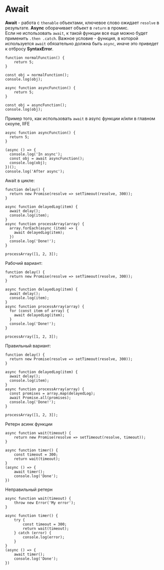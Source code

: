 # Await 

**Await** - работа с `thenable` объектами, ключевое слово ожидает `resolve` в результате. **Async** оборачивает объект в `return` в промис.  
Если не использовать `await`, к такой функции все еще можно будет применить `.then .catch`. Важное условие - функция, в которой используется `await` обязательно должна быть `async`, иначе это приведет к отбросу **SyntaxError**.

```
function normalFunction() { 
    return 5;
}

const obj = normalFunction();
console.log(obj);
```
```
async function asyncFunction() {
    return 5;
}

const obj = asyncFunction();
console.log(obj);
```
Пример того, как использовать `await` в async функции и/или в главном скоупе, IIFE
```
async function asyncFunction() {
  return 5;
}

(async () => {
  console.log('In async');
  const obj = await asyncFunction();
  console.log(obj);
})();
console.log('After async');
```

Await в цикле:
```
function delay() {
  return new Promise(resolve => setTimeout(resolve, 300));
}

async function delayedLog(item) {
  await delay();
  console.log(item);
}
async function processArray(array) {
  array.forEach(async (item) => {
    await delayedLog(item);
  })
  console.log('Done!');
}

processArray([1, 2, 3]);
```
Рабочий вариант:
```
function delay() {
  return new Promise(resolve => setTimeout(resolve, 300));
}

async function delayedLog(item) {
  await delay();
  console.log(item);
}
async function processArray(array) {
  for (const item of array) {
    await delayedLog(item);
  }
  console.log('Done!');
}

processArray([1, 2, 3]);
```
Правильный вариант:
```
function delay() {
  return new Promise(resolve => setTimeout(resolve, 300));
}

async function delayedLog(item) {
  await delay();
  console.log(item);
}
async function processArray(array) {
  const promises = array.map(delayedLog);
  await Promise.all(promises);
  console.log('Done!');
}

processArray([1, 2, 3]);
```
Ретерн асинк функции
```
async function wait(timeout) {
	return new Promise(resolve => setTimeout(resolve, timeout));
}

async function timer() {
	const timeout = 300;
	return wait(timeout);
}
(async () => {
	await timer();
	console.log('Done');
})
```
Неправильный ретерн
```
async function wait(timeout) {
	throw new Error('My error');
}

async function timer() {
	try {
		const timeout = 300;
		return wait(timeout);
    } catch (error) {
    	console.log(error);
    }
}
(async () => {
	await timer();
	console.log('Done');
})
```